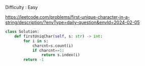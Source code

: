 Difficulty : Easy 

https://leetcode.com/problems/first-unique-character-in-a-string/description/?envType=daily-question&envId=2024-02-05 

```python
class Solution:
    def firstUniqChar(self, s: str) -> int:
        for i in s:
            charcnt=s.count(i)
            if charcnt==1:
                return s.index(i)
        return -1
```
